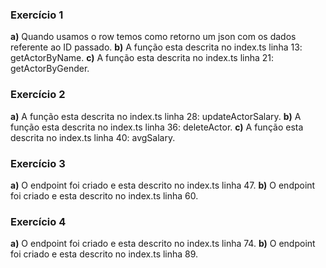 ### Exercício 1
**a)** Quando usamos o row temos como retorno um json com os dados referente ao ID passado.
**b)** A função esta descrita no index.ts linha 13: getActorByName.
**c)** A função esta descrita no index.ts linha 21: getActorByGender.

### Exercício 2
**a)** A função esta descrita no index.ts linha 28: updateActorSalary.
**b)** A função esta descrita no index.ts linha 36: deleteActor.
**c)** A função esta descrita no index.ts linha 40: avgSalary.
### Exercício 3
**a)** O endpoint foi criado e esta descrito no index.ts linha 47.
**b)** O endpoint foi criado e esta descrito no index.ts linha 60.
### Exercício 4
**a)** O endpoint foi criado e esta descrito no index.ts linha 74.
**b)** O endpoint foi criado e esta descrito no index.ts linha 89.
